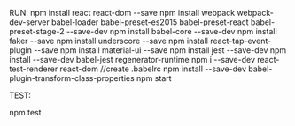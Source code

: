 RUN:
npm install react react-dom --save
npm install webpack webpack-dev-server babel-loader babel-preset-es2015 babel-preset-react babel-preset-stage-2 --save-dev
npm install babel-core --save-dev﻿
npm install faker --save
npm install underscore --save
npm install react-tap-event-plugin --save
npm install material-ui --save
npm install jest --save-dev
npm install --save-dev babel-jest regenerator-runtime
npm i --save-dev react-test-renderer react-dom
//create .babelrc
npm install --save-dev babel-plugin-transform-class-properties
npm start

TEST:

npm test
